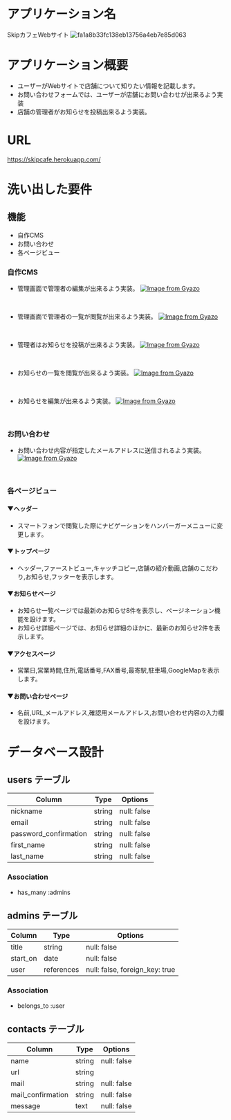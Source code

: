 # アプリケーション名

SkipカフェWebサイト
![fa1a8b33fc138eb13756a4eb7e85d063](https://user-images.githubusercontent.com/72351740/102185792-f2b7b480-3ef4-11eb-9ee1-ba5f9216e9c8.gif)
<br>


# アプリケーション概要

- ユーザーがWebサイトで店舗について知りたい情報を記載します。
- お問い合わせフォームでは、ユーザーが店舗にお問い合わせが出来るよう実装
- 店舗の管理者がお知らせを投稿出来るよう実装。


# URL

https://skipcafe.herokuapp.com/


# 洗い出した要件

## 機能

- 自作CMS
- お問い合わせ
- 各ページビュー

### 自作CMS

- 管理画面で管理者の編集が出来るよう実装。
[![Image from Gyazo](https://i.gyazo.com/f336096e63013f275f80e96dd836ac62.png)](https://gyazo.com/f336096e63013f275f80e96dd836ac62)
<br>

- 管理画面で管理者の一覧が閲覧が出来るよう実装。
[![Image from Gyazo](https://i.gyazo.com/f90291e126ba761e8cc56d41040a52f0.png)](https://gyazo.com/f90291e126ba761e8cc56d41040a52f0)
<br>

- 管理者はお知らせを投稿が出来るよう実装。
[![Image from Gyazo](https://i.gyazo.com/54edd949f06d76160048c666757272f7.gif)](https://gyazo.com/54edd949f06d76160048c666757272f7)
<br>

- お知らせの一覧を閲覧が出来るよう実装。
[![Image from Gyazo](https://i.gyazo.com/d2680e3e5661dd46ec9c4cfeda130fdd.png)](https://gyazo.com/d2680e3e5661dd46ec9c4cfeda130fdd)
<br>

- お知らせを編集が出来るよう実装。
[![Image from Gyazo](https://i.gyazo.com/a18e189ed12e1ffb1d6b3f6764d03927.gif)](https://gyazo.com/a18e189ed12e1ffb1d6b3f6764d03927)
<br>

### お問い合わせ

- お問い合わせ内容が指定したメールアドレスに送信されるよう実装。
[![Image from Gyazo](https://i.gyazo.com/0935820955fa06c2ff7f5e518c625c3b.gif)](https://gyazo.com/0935820955fa06c2ff7f5e518c625c3b)
<br>

### 各ページビュー

#### ▼ヘッダー
- スマートフォンで閲覧した際にナビゲーションをハンバーガーメニューに変更します。
#### ▼トップページ
- ヘッダー,ファーストビュー,キャッチコピー,店舗の紹介動画,店舗のこだわり,お知らせ,フッターを表示します。
#### ▼お知らせページ
- お知らせ一覧ページでは最新のお知らせ8件を表示し、ページネーション機能を設けます。
- お知らせ詳細ページでは、お知らせ詳細のほかに、最新のお知らせ2件を表示します。
#### ▼アクセスページ
- 営業日,営業時間,住所,電話番号,FAX番号,最寄駅,駐車場,GoogleMapを表示します。
#### ▼お問い合わせページ
- 名前,URL,メールアドレス,確認用メールアドレス,お問い合わせ内容の入力欄を設けます。


# データベース設計

## users テーブル

| Column                | Type     | Options     |
| --------------------- | -------- | ----------- |
| nickname              | string   | null: false |
| email                 | string   | null: false |
| password_confirmation | string   | null: false |
| first_name            | string   | null: false |
| last_name             | string   | null: false |

### Association

- has_many :admins

## admins テーブル

| Column   | Type       | Options                        |
| -------- | ---------- | ------------------------------ |
| title    | string     | null: false                    |
| start_on | date       | null: false                    |
| user     | references | null: false, foreign_key: true |

### Association

- belongs_to :user

## contacts テーブル

| Column            | Type   | Options                        |
| ----------------- | ------ | ------------------------------ |
| name              | string | null: false                    |
| url               | string |                                |
| mail              | string | null: false                    |
| mail_confirmation | string | null: false                    |
| message           | text   | null: false                    |